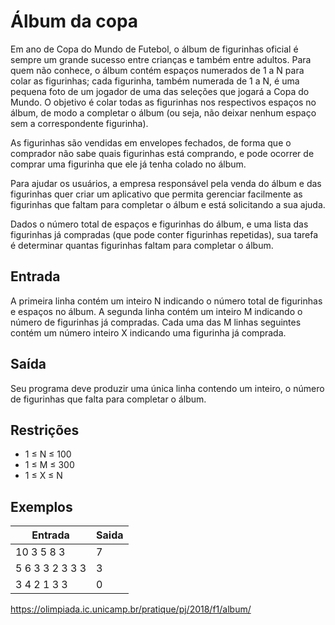 # Álbum da copa

Em ano de Copa do Mundo de Futebol, o álbum de figurinhas oficial é sempre um grande sucesso entre crianças e também entre adultos. Para quem não conhece, o álbum contém espaços numerados de 1 a N para colar as figurinhas; cada figurinha, também numerada de 1 a N, é uma pequena foto de um jogador de uma das seleções que jogará a Copa do Mundo. O objetivo é colar todas as figurinhas nos respectivos espaços no álbum, de modo a completar o álbum (ou seja, não deixar nenhum espaço sem a correspondente figurinha).

As figurinhas são vendidas em envelopes fechados, de forma que o comprador não sabe quais figurinhas está comprando, e pode ocorrer de comprar uma figurinha que ele já tenha colado no álbum.

Para ajudar os usuários, a empresa responsável pela venda do álbum e das figurinhas quer criar um aplicativo que permita gerenciar facilmente as figurinhas que faltam para completar o álbum e está solicitando a sua ajuda.

Dados o número total de espaços e figurinhas do álbum, e uma lista das figurinhas já compradas (que pode conter figurinhas repetidas), sua tarefa é determinar quantas figurinhas faltam para completar o álbum.

## Entrada

A primeira linha contém um inteiro N indicando o número total de figurinhas e espaços no álbum. A segunda linha contém um inteiro M indicando o número de figurinhas já compradas. Cada uma das M linhas seguintes contém um número inteiro X indicando uma figurinha já comprada.

## Saída

Seu programa deve produzir uma única linha contendo um inteiro, o número de figurinhas que falta para completar o álbum.

## Restrições

* 1 ≤ N ≤ 100
* 1 ≤ M ≤ 300
* 1 ≤ X ≤ N

## Exemplos

| Entrada         | Saida |
|-----------------|-------|
| 10 3 5 8 3      | 7     |
| 5 6 3 3 2 3 3 3 | 3     |
| 3 4 2 1 3 3     | 0     |


https://olimpiada.ic.unicamp.br/pratique/pj/2018/f1/album/